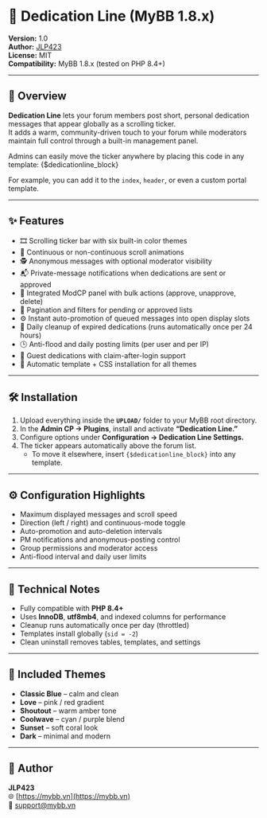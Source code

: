# 💌 Dedication Line (MyBB 1.8.x)

**Version:** 1.0  
**Author:** [JLP423](https://mybb.vn)  
**License:** MIT  
**Compatibility:** MyBB 1.8.x (tested on PHP 8.4+)

---

## 🌟 Overview

**Dedication Line** lets your forum members post short, personal dedication messages that appear globally as a scrolling ticker.  
It adds a warm, community-driven touch to your forum while moderators maintain full control through a built-in management panel.

Admins can easily move the ticker anywhere by placing this code in any template:
{$dedicationline_block}


For example, you can add it to the `index`, `header`, or even a custom portal template.

---

## ✨ Features

- 🎞️ Scrolling ticker bar with six built-in color themes  
- 🔁 Continuous or non-continuous scroll animations  
- 🕵️ Anonymous messages with optional moderator visibility  
- 📬 Private-message notifications when dedications are sent or approved  
- 🧩 Integrated ModCP panel with bulk actions (approve, unapprove, delete)  
- 📑 Pagination and filters for pending or approved lists  
- ⚙️ Instant auto-promotion of queued messages into open display slots  
- 🧹 Daily cleanup of expired dedications (runs automatically once per 24 hours)  
- 🕒 Anti-flood and daily posting limits (per user and per IP)  
- 🙋 Guest dedications with claim-after-login support  
- 🎨 Automatic template + CSS installation for all themes  

---

## 🛠️ Installation

1. Upload everything inside the **`UPLOAD/`** folder to your MyBB root directory.  
2. In the **Admin CP → Plugins**, install and activate **“Dedication Line.”**  
3. Configure options under **Configuration → Dedication Line Settings.**  
4. The ticker appears automatically above the forum list.  
   - To move it elsewhere, insert `{$dedicationline_block}` into any template.

---

## ⚙️ Configuration Highlights

- Maximum displayed messages and scroll speed  
- Direction (left / right) and continuous-mode toggle  
- Auto-promotion and auto-deletion intervals  
- PM notifications and anonymous-posting control  
- Group permissions and moderator access  
- Anti-flood interval and daily user limits  

---

## 🧱 Technical Notes

- Fully compatible with **PHP 8.4+**  
- Uses **InnoDB**, **utf8mb4**, and indexed columns for performance  
- Cleanup runs automatically once per day (throttled)  
- Templates install globally (`sid = -2`)  
- Clean uninstall removes tables, templates, and settings  

---

## 🎨 Included Themes

- **Classic Blue** – calm and clean  
- **Love** – pink / red gradient  
- **Shoutout** – warm amber tone  
- **Coolwave** – cyan / purple blend  
- **Sunset** – soft coral look  
- **Dark** – minimal and modern  

---

## 👤 Author

**JLP423**  
🌐 [https://mybb.vn](https://mybb.vn)  
📧 support@mybb.vn
